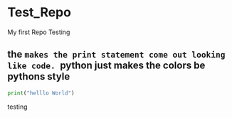 # Test_Repo
My first Repo
Testing

## the ```makes the print statement come out looking like code. ```python just makes the colors be pythons style

```python
print("helllo World")
```

testing
